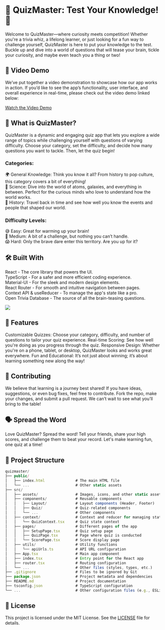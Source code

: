 # 🎉 QuizMaster: Test Your Knowledge! 🌟
Welcome to QuizMaster—where curiosity meets competition! Whether you're a trivia whiz, a lifelong learner, or just looking for a fun way to challenge yourself, QuizMaster is here to put your knowledge to the test. Buckle up and dive into a world of questions that will tease your brain, tickle your curiosity, and maybe even teach you a thing or two!

## 🎥 Video Demo
We’ve put together a video demonstration to showcase how our app works in action. If you’d like to see the app’s functionality, user interface, and overall experience in real-time, please check out the video demo linked below:

[Watch the Video Demo](https://drive.google.com/file/d/12AkkG-30y-oPY8rVDPcOrCp7XZzJKYSC/view?usp=sharing "Watch the Video Demo")


## 🧠 What is QuizMaster?
QuizMaster is a dynamic and engaging quiz app that lets you explore a wide range of topics while challenging yourself with questions of varying difficulty. Choose your category, set the difficulty, and decide how many questions you want to tackle. Then, let the quiz begin!

### Categories:
🌍 General Knowledge: Think you know it all? From history to pop culture, this category covers a bit of everything!<br />
🔬 Science: Dive into the world of atoms, galaxies, and everything in between. Perfect for the curious minds who love to understand how the world works.<br />
📜 History: Travel back in time and see how well you know the events and people that shaped our world.<br />
### Difficulty Levels:
😅 Easy: Great for warming up your brain! <br />
😬 Medium: A bit of a challenge, but nothing you can’t handle.<br />
😱 Hard: Only the brave dare enter this territory. Are you up for it?<br />


## 🛠️ Built With
React - The core library that powers the UI.<br />
TypeScript - For a safer and more efficient coding experience.<br />
Material-UI - For the sleek and modern design elements.<br />
React Router - For smooth and intuitive navigation between pages.<br />
Context API & useReducer - To manage the app's state like a pro.<br />
Open Trivia Database - The source of all the brain-teasing questions.<br />
 <p align="left">
  <a href="https://skillicons.dev">
    <img src="https://skillicons.dev/icons?i=react,js,ts,html,vite,mui,github,git,vscode,npm&theme=dark" />
  </a>
</p>

## 🌟 Features
Customizable Quizzes: Choose your category, difficulty, and number of questions to tailor your quiz experience.
Real-time Scoring: See how well you're doing as you progress through the quiz.
Responsive Design: Whether you're on a phone, tablet, or desktop, QuizMaster looks and works great everywhere.
Fun and Educational: It’s not just about winning; it’s about learning something new along the way!
## 🥳 Contributing
We believe that learning is a journey best shared! If you have ideas, suggestions, or even bug fixes, feel free to contribute. Fork the repo, make your changes, and submit a pull request. We can’t wait to see what you’ll bring to the table!

## 🗣️ Spread the Word
Love QuizMaster? Spread the word! Tell your friends, share your high scores, and challenge them to beat your record. Let's make learning fun, one quiz at a time!

## 📁 Project Structure
```javascript
quizmaster/
├── public/
│   ├── index.html              # The main HTML file
│   └── ...                     # Other static assets
├── src/
│   ├── assets/                 # Images, icons, and other static assets
│   ├── components/             # Reusable components
│   │   ├── Layout/             # Layout components (Header, Footer)
│   │   ├── Quiz/               # Quiz-related components
│   │   └── ...                 # Other components
│   ├── context/                # Context and reducer for managing state
│   │   └── QuizContext.tsx     # Quiz state context
│   ├── pages/                  # Different pages of the app
│   │   ├── SetupPage.tsx       # Quiz setup page
│   │   ├── QuizPage.tsx        # Page where quiz is conducted
│   │   └── ScorePage.tsx       # Score display page
│   ├── utils/                  # Utility functions
│   │   └── apiUrls.ts          # API URL configuration
│   ├── App.tsx                 # Main app component
│   ├── index.tsx               # Entry point for the React app
│   ├── router.tsx              # Routing configuration
│   └── ...                     # Other files (styles, types, etc.)
├── .gitignore                  # Files to be ignored by Git
├── package.json                # Project metadata and dependencies
├── README.md                   # Project documentation
├── tsconfig.json               # TypeScript configuration
└── ...                         # Other configuration files (e.g., ESLint, Prettier)
```

## 📜 License
This project is licensed under the MIT License. See the [LICENSE](https://github.com/sajjadjavazi/Quiz-App/blob/master/LICENSE "LICENSE") file for details.
